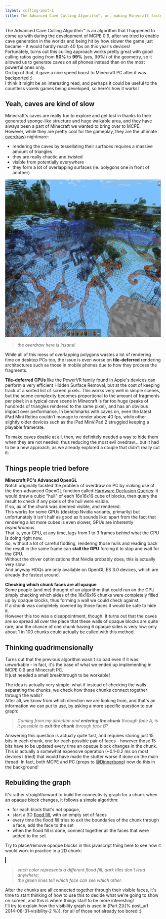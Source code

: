 ```yaml
---
layout: culling-post-1
title: The Advanced Cave Culling Algorithm™, or, making Minecraft faster
---
```


The Advanced Cave Culling Algorithm™ is an algorithm that I happened to come up with during the development of MCPE 0.9, after we tried to enable cave generation in the worlds and being hit by how slower the game just became - it would hardly reach 40 fps on this year's devices!  
Fortunately, turns out this culling approach works pretty great with good culling ratios going from **50%** to **99%** (yes, 99%!) of the geometry, so it allowed us to generate caves on all phones instead than on the most powerful ones only.  
On top of that, it gave a nice speed boost to Minecraft PC after it was backported :)  
I think it might be an interesting read, and perhaps it could be useful to the countless voxels games being developed, so here's how it works!

Yeah, caves are kind of slow
----

Minecraft's caves are really fun to explore and get lost in thanks to their generated sponge-like structure and huge walkable area, and they have always been a part of Minecraft we wanted to bring over to MCPE.  
However, while they are pretty cool for the gameplay, they are the ultimate <a href="http://en.wikipedia.org/wiki/Fillrate" target="_blank">overdraw</a>) nightmare:  

* rendering the caves by tessellating their surfaces requires a massive amount of triangles
* they are really chaotic and twisted
* visible from potentially everywhere
* they form a lot of overlapping surfaces (ie. polygons one in front of another)

<img src="/images/cull_before.jpg" width="830" height="509">

> *the overdraw here is insane!*

While all of this mess of overlapping polygons wastes a lot of rendering time on desktop PCs too, the issue is even worse on **tile-deferred** rendering architectures such as those in mobile phones due to how they process the fragments.

**Tile-deferred GPUs** like the PowerVR family found in Apple's devices can perform a very efficient Hidden Surface Removal, but at the cost of keeping track of a sorted list of screen pixels. This works very well in simple scenes, but the scene complexity becomes proportional to the amount of fragments per pixel; in a typical cave scene in Minecraft is far too huge (peaks of hundreds of triangles rendered to the same pixel), and has an obvious impact over performance.
In benchmarks with caves on, even the latest iPad Mini Retina couldn’t manage to render above 40 fps, while other slightly older devices such as the iPad Mini/iPad 2 struggled keeping a playable framerate.

To make caves doable at all, then, we definitely needed a way to hide them when they are not needed, thus reducing the most evil ovedraw... but it had to be a new approach, as we already explored a couple that didn't really cut it:

Things people tried before
----

**Minecraft PC's Advanced OpenGL**  
Notch originally tackled the problem of overdraw on PC by making use of the then-advanced OpenGL function called <a href="http://http.developer.nvidia.com/GPUGems2/gpugems2_chapter06.html" target="_blank">Hardware Occlusion Queries</a>: it would draw a cubic "hull" of each 16x16x16 cube of blocks, then query the result to check if any pixels of the hull were visible.  
If so, *all* of the chunk was deemed visible, and rendered.  
This works for some GPUs (desktop Nvidia variants, primarily) but unfortunately it isn't half as good as it sounds like: apart from the fact that rendering a lot more cubes is even slower, GPUs are inherently *asynchronous*.  
That is, your GPU, at any time, lags from 1 to 3 frames *behind* what the CPU is doing right now.  
So, without a lot of careful fiddling, rendering those hulls and reading back the result in the same frame can **stall the GPU** forcing it to stop and wait for the CPU.  
Without the driver optimizations that Nvidia probably does, this is actually very slow.  
And anyway HOQs are only available on OpenGL ES 3.0 devices, which are already the fastest around.

**Checking which chunk faces are all opaque**  
Some people (and me) thought of an algorithm that could run on the CPU simply checking which sides of the 16x16x16 chunks were completely filled up by opaque blocks, thus forming a wall we could check against.  
If a chunk was completely covered by those faces it would be safe to hide it.  
However this too was a disappointment, though. It turns out that the caves are so spread all over the place that these walls of opaque blocks are quite rare, and the chance of one chunk having 6 opaque sides is very low: only about 1 in 100 chunks could actually be culled with this method.

Thinking quadrimensionally
----

Turns out that the previous algorithm wasn't so bad even if it was unworkable - in fact, it's the base of what we ended up implementing in MCPE 0.9 and Minecraft PC.  
It just needed a small breakthrough to be workable!  

The idea is actually very simple: what if instead of checking the walls separating the chunks, we check how those chunks connect together through the walls?  
After all, we know from which direction we are looking from, and that's an information we can put to use, by asking a more specific question to our graph:  

>*Coming from my direction and **entering the chunk** through face A, is it possible to **exit the chunk** through face B*?

Answering this question is actually quite fast, and requires storing just 15 bits in each chunk, one for each possible pair of faces - however those 15 bits have to be updated every time an opaque block changes in the chunk.  
This is actually a somewhat expensive operation (~0.1-0.2 ms on most devices I tried) that would have made the stutter worse if done on the main thread. In fact, both MCPE and PC (props to <a href="https://twitter.com/Dinnerbone" target="_blank">@Dinnerbone</a>) now do this in the background!

Rebuilding the graph
-----------

It's rather straightforward to build the connectivity graph for a chunk when an opaque block changes, it follows a simple algorithm:
* for each block that's not opaque,
* start a 3D <a href="http://en.wikipedia.org/wiki/Flood_fill" target="_blank">flood fill</a>, with an empty set of faces
* every time the flood fill tries to exit the boundaries of the chunk through a face, add the face to the set
* when the flood fill is done, connect together all the faces that were added to the set.

Try to place/remove opaque blocks in this javascript thing here to see how it would work in practice in a 2D chunk:  

<canvas id="example" width="610" height="610"
style="border:1px solid #000000;">
</canvas>
>*each color represents a different flood fill, dark tiles don't lead anywhere;  
>the green lines tell which face can see which other.*

After the chunks are all connected together through their visible faces, it's time to start thinking of how to use this to decide what we're going to show on screen, and this is where things start to be more interesting!  
I'll try to explain how the visibility graph is used in [Part 2]({% post_url 2014-08-31-visibility-2 %}), for all of those not already too bored :)

